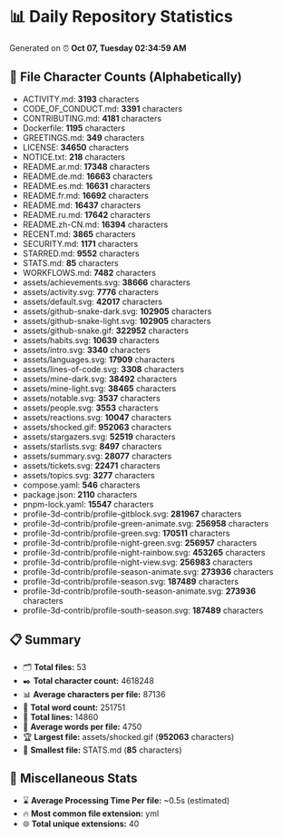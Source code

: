 # 📊 Daily Repository Statistics
Generated on ⏰ **Oct 07, Tuesday 02:34:59 AM**

## 📂 File Character Counts (Alphabetically)
- ACTIVITY.md: **3193** characters
- CODE_OF_CONDUCT.md: **3391** characters
- CONTRIBUTING.md: **4181** characters
- Dockerfile: **1195** characters
- GREETINGS.md: **349** characters
- LICENSE: **34650** characters
- NOTICE.txt: **218** characters
- README.ar.md: **17348** characters
- README.de.md: **16663** characters
- README.es.md: **16631** characters
- README.fr.md: **16692** characters
- README.md: **16437** characters
- README.ru.md: **17642** characters
- README.zh-CN.md: **16394** characters
- RECENT.md: **3865** characters
- SECURITY.md: **1171** characters
- STARRED.md: **9552** characters
- STATS.md: **85** characters
- WORKFLOWS.md: **7482** characters
- assets/achievements.svg: **38666** characters
- assets/activity.svg: **7776** characters
- assets/default.svg: **42017** characters
- assets/github-snake-dark.svg: **102905** characters
- assets/github-snake-light.svg: **102905** characters
- assets/github-snake.gif: **322952** characters
- assets/habits.svg: **10639** characters
- assets/intro.svg: **3340** characters
- assets/languages.svg: **17909** characters
- assets/lines-of-code.svg: **3308** characters
- assets/mine-dark.svg: **38492** characters
- assets/mine-light.svg: **38465** characters
- assets/notable.svg: **3537** characters
- assets/people.svg: **3553** characters
- assets/reactions.svg: **10047** characters
- assets/shocked.gif: **952063** characters
- assets/stargazers.svg: **52519** characters
- assets/starlists.svg: **8497** characters
- assets/summary.svg: **28077** characters
- assets/tickets.svg: **22471** characters
- assets/topics.svg: **3277** characters
- compose.yaml: **546** characters
- package.json: **2110** characters
- pnpm-lock.yaml: **15547** characters
- profile-3d-contrib/profile-gitblock.svg: **281967** characters
- profile-3d-contrib/profile-green-animate.svg: **256958** characters
- profile-3d-contrib/profile-green.svg: **170511** characters
- profile-3d-contrib/profile-night-green.svg: **256957** characters
- profile-3d-contrib/profile-night-rainbow.svg: **453265** characters
- profile-3d-contrib/profile-night-view.svg: **256983** characters
- profile-3d-contrib/profile-season-animate.svg: **273936** characters
- profile-3d-contrib/profile-season.svg: **187489** characters
- profile-3d-contrib/profile-south-season-animate.svg: **273936** characters
- profile-3d-contrib/profile-south-season.svg: **187489** characters

## 📋 Summary
- 🗂️ **Total files:** 53
- ✒️ **Total character count:** 4618248
- 📊 **Average characters per file:** 87136
- 📝 **Total word count:** 251751
- 🧾 **Total lines:** 14860
- 📐 **Average words per file:** 4750
- 🏆 **Largest file:** assets/shocked.gif (**952063** characters)
- 🥉 **Smallest file:** STATS.md (**85** characters)

## 🌟 Miscellaneous Stats
- ⌛ **Average Processing Time Per file:** ~0.5s (estimated)
- 🔥 **Most common file extension:** yml
- 🌐 **Total unique extensions:** 40
